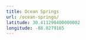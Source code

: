 ```yaml
---
title: Ocean Springs
url: /ocean-springs/
latitude: 30.411290400000002
longitude: -88.8279165
---
```

